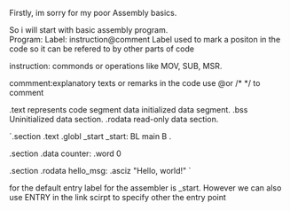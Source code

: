 Firstly, im sorry for my poor Assembly basics.

So i will start with basic assembly program.  
Program: 
Label: instruction@comment
Label used to mark a positon in the code so it can be refered to by other parts of code

instruction:
commonds or operations like MOV, SUB, MSR.

commment:explanatory texts or remarks in the code 
use @or /* */ to comment 
  
.text represents  code segment
data initialized data segment.
.bss Uninitialized data section.
.rodata read-only data section.

`.section .text
.globl _start
_start:
    BL main
    B .

.section .data
counter:
    .word 0

.section .rodata
hello_msg:
    .asciz "Hello, world!"
`

for 
the default entry label for the assembler is _start. However we can also use ENTRY in the link
scirpt to specify other the entry point


